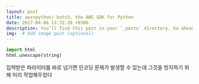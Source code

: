 ```yaml
---
layout: post
title: aws+python/ boto3, the AWS SDK for Python
date: 2017-04-06 13:32:20 +0300
description: You’ll find this post in your `_posts` directory. Go ahead and edit it and re-build the site to see your changes. # Add post description (optional)
img:  # Add image post (optional)
---
```


```python
import html
html.unescape(string)
```
입력받은 파라미터를 바로 넘기면 인코딩 문제가 발생할 수 있는데 그것을 방지하기 위해 미리 작업해두었다

